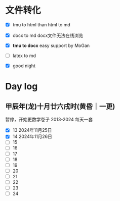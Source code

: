 # 文件转化

- [X] tmu to html than html to md
- [X] docx to md docx文件无法在线浏览
- [X] **tmu to docx** easy support by MoGan
- [ ] latex to md
- [X] good night


# Day log

## 甲辰年(龙)十月廿六戌时(黄昏｜一更)

暂停，开始更数学卷子 2013-2024 每天一套

* [X] 13 2024年11月25日
* [X] 14 2024年11月26日
* [ ] 15
* [ ] 16
* [ ] 17
* [ ] 18
* [ ] 19
* [ ] 20
* [ ] 21
* [ ] 22
* [ ] 23
* [ ] 24
